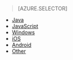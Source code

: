 > [AZURE.SELECTOR]
- [Java](../articles/app-insights-java-get-started.md)
- [JavaScript](../articles/app-insights-javascript.md)
- [Windows](../articles/app-insights-windows-get-started.md)
- [iOS](../articles/app-insights-ios.md)
- [Android](../articles/app-insights-android.md)
- [Other](../articles/app-insights-platforms.md)

<!---HONumber=August15_HO7-->